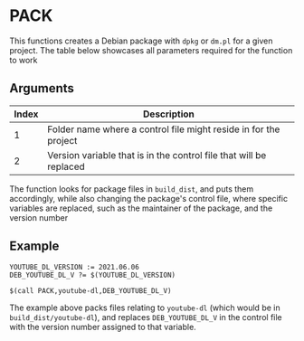 # PACK

This functions creates a Debian package with ``dpkg`` or ``dm.pl`` for a given project. The table below showcases all parameters required for the function to work

## Arguments 

| Index | Description |
|-------|-------------|
| 1 | Folder name where a control file might reside in for the project |
| 2 | Version variable that is in the control file that will be replaced |

The function looks for package files in ``build_dist``, and puts them accordingly, while also changing the package's control file, where specific variables are replaced, such as the maintainer of the package, and the version number

## Example

    YOUTUBE_DL_VERSION := 2021.06.06
    DEB_YOUTUBE_DL_V ?= $(YOUTUBE_DL_VERSION)

    $(call PACK,youtube-dl,DEB_YOUTUBE_DL_V)

The example above packs files relating to ``youtube-dl`` (which would be in ``build_dist/youtube-dl``), and replaces ``DEB_YOUTUBE_DL_V`` in the control file with the version number assigned to that variable.
